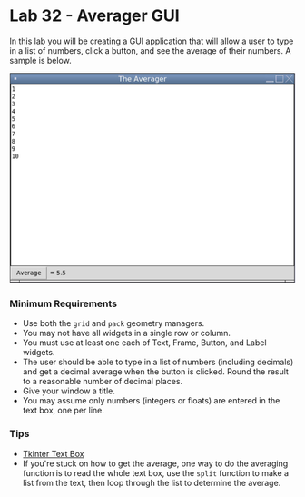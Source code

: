 # Lab 32 - Averager GUI

In this lab you will be creating a GUI application that will allow a user to type in a list of numbers, click a button, and see the average of their numbers.  A sample is below.

![](./Example.PNG)

### Minimum Requirements

   - Use both the `grid` and `pack` geometry managers.
   - You may not have all widgets in a single row or column.
   - You must use at least one each of Text, Frame, Button, and Label widgets.
   - The user should be able to type in a list of numbers (including decimals) and get a decimal average when the button is clicked.  Round the result to a reasonable number of decimal places.
   - Give your window a title.
   - You may assume only numbers (integers or floats) are entered in the text box, one per line.
   
### Tips

   - [Tkinter Text Box](https://www.geeksforgeeks.org/python-tkinter-text-widget/)
   - If you're stuck on how to get the average, one way to do the averaging function is to read the whole text box, use the `split` function to make a list from the text, then loop through the list to determine the average.
